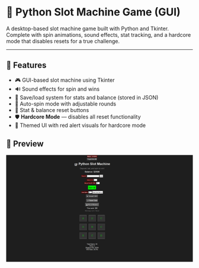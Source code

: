 # 🎰 Python Slot Machine Game (GUI)

A desktop-based slot machine game built with Python and Tkinter. Complete with spin animations, sound effects, stat tracking, and a hardcore mode that disables resets for a true challenge.

---

## 🧠 Features

- 🎮 GUI-based slot machine using Tkinter  
- 🔊 Sound effects for spin and wins  
- 🧾 Save/load system for stats and balance (stored in JSON)  
- 🔁 Auto-spin mode with adjustable rounds  
- 🧹 Stat & balance reset buttons  
- 🛡️ **Hardcore Mode** — disables all reset functionality  
- 🎨 Themed UI with red alert visuals for hardcore mode  



## 📸 Preview

![Slot Machine Screenshot](images/slot-machine-GUI.png)
